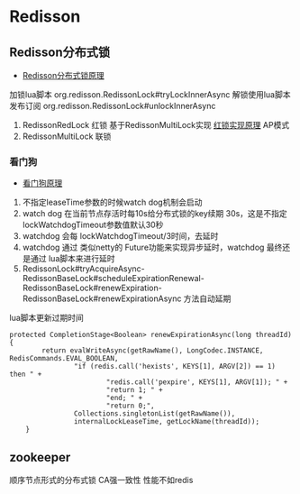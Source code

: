 # Redisson

## Redisson分布式锁

* [Redisson分布式锁原理](https://www.cnblogs.com/hanease/p/15922813.html)

加锁lua脚本 org.redisson.RedissonLock#tryLockInnerAsync
解锁使用lua脚本 发布订阅 org.redisson.RedissonLock#unlockInnerAsync

1. RedissonRedLock 红锁 基于RedissonMultiLock实现 [红锁实现原理](https://way2j.com/a/1338) AP模式
2. RedissonMultiLock 联锁

### 看门狗

* [看门狗原理](https://blog.csdn.net/qq_37436172/article/details/130656960)

1. 不指定leaseTime参数的时候watch dog机制会启动
2. watch dog 在当前节点存活时每10s给分布式锁的key续期 30s，这是不指定lockWatchdogTimeout参数值默认30秒
3. watchdog 会每 lockWatchdogTimeout/3时间，去延时
4. watchdog 通过 类似netty的 Future功能来实现异步延时，watchdog 最终还是通过 lua脚本来进行延时
5. RedissonLock#tryAcquireAsync-RedissonBaseLock#scheduleExpirationRenewal-RedissonBaseLock#renewExpiration-RedissonBaseLock#renewExpirationAsync 方法自动延期

lua脚本更新过期时间
```
protected CompletionStage<Boolean> renewExpirationAsync(long threadId) {
        return evalWriteAsync(getRawName(), LongCodec.INSTANCE, RedisCommands.EVAL_BOOLEAN,
                "if (redis.call('hexists', KEYS[1], ARGV[2]) == 1) then " +
                        "redis.call('pexpire', KEYS[1], ARGV[1]); " +
                        "return 1; " +
                        "end; " +
                        "return 0;",
                Collections.singletonList(getRawName()),
                internalLockLeaseTime, getLockName(threadId));
    }
```

## zookeeper

顺序节点形式的分布式锁 CA强一致性 性能不如redis





